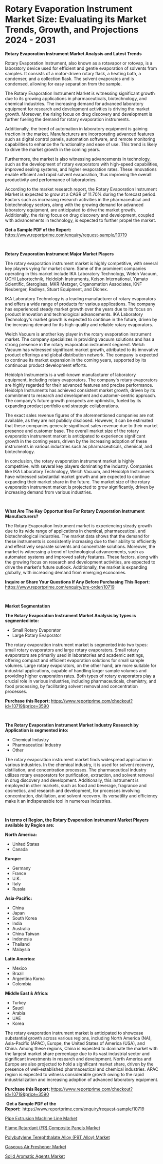 <p><h1>Rotary Evaporation Instrument Market Size: Evaluating its Market Trends, Growth, and Projections 2024 - 2031</h1></p><p><strong>Rotary Evaporation Instrument Market Analysis and Latest Trends</strong></p>
<p><p>Rotary Evaporation Instrument, also known as a rotavapor or rotovap, is a laboratory device used for efficient and gentle evaporation of solvents from samples. It consists of a motor-driven rotary flask, a heating bath, a condenser, and a collection flask. The solvent evaporates and is condensed, allowing for easy separation from the sample.</p><p>The Rotary Evaporation Instrument Market is witnessing significant growth due to its growing applications in pharmaceuticals, biotechnology, and chemical industries. The increasing demand for advanced laboratory equipment for research and development activities is driving the market growth. Moreover, the rising focus on drug discovery and development is further fueling the demand for rotary evaporation instruments.</p><p>Additionally, the trend of automation in laboratory equipment is gaining traction in the market. Manufacturers are incorporating advanced features such as digital control panels, automation software, and remote monitoring capabilities to enhance the functionality and ease of use. This trend is likely to drive the market growth in the coming years.</p><p>Furthermore, the market is also witnessing advancements in technology, such as the development of rotary evaporators with high-speed capabilities, improved sealing systems, and higher evaporation rates. These innovations enable efficient and rapid solvent evaporation, thus improving the overall productivity and performance of laboratories.</p><p>According to the market research report, the Rotary Evaporation Instrument Market is expected to grow at a CAGR of 11.70% during the forecast period. Factors such as increasing research activities in the pharmaceutical and biotechnology sectors, along with the growing demand for advanced laboratory equipment, are anticipated to drive the market growth. Additionally, the rising focus on drug discovery and development, coupled with advancements in technology, is expected to further propel the market.</p></p>
<p><strong>Get a Sample PDF of the Report:&nbsp;</strong> <a href="https://www.reportprime.com/enquiry/request-sample/10719">https://www.reportprime.com/enquiry/request-sample/10719</a></p>
<p>&nbsp;</p>
<p><strong>Rotary Evaporation Instrument Major Market Players</strong></p>
<p><p>The rotary evaporation instrument market is highly competitive, with several key players vying for market share. Some of the prominent companies operating in this market include IKA Laboratory Technology, Welch Vacuum, UCHI Labortechnik, Heidolph Instruments, Keison International, Yamato Scientific, Steroglass, MKR Metzger, Organomation Associates, KNF Neuberger, Radleys, Stuart Equipment, and Dionex.</p><p>IKA Laboratory Technology is a leading manufacturer of rotary evaporators and offers a wide range of products for various applications. The company has experienced steady market growth over the years due to its focus on product innovation and technological advancements. IKA Laboratory Technology's market growth is expected to continue in the future, driven by the increasing demand for its high-quality and reliable rotary evaporators.</p><p>Welch Vacuum is another key player in the rotary evaporation instrument market. The company specializes in providing vacuum solutions and has a strong presence in the rotary evaporation instrument segment. Welch Vacuum has witnessed significant market growth, attributed to its innovative product offerings and global distribution network. The company is expected to continue its market expansion in the coming years, supported by its continuous product development efforts.</p><p>Heidolph Instruments is a well-known manufacturer of laboratory equipment, including rotary evaporators. The company's rotary evaporators are highly regarded for their advanced features and precise performance. Heidolph Instruments has achieved consistent market growth, driven by its commitment to research and development and customer-centric approach. The company's future growth prospects are optimistic, fueled by its expanding product portfolio and strategic collaborations.</p><p>The exact sales revenue figures of the aforementioned companies are not available, as they are not publicly disclosed. However, it can be estimated that these companies generate significant sales revenue due to their market presence and customer base. The overall market size of the rotary evaporation instrument market is anticipated to experience significant growth in the coming years, driven by the increasing adoption of these instruments in various industries such as pharmaceuticals, chemical, and biotechnology.</p><p>In conclusion, the rotary evaporation instrument market is highly competitive, with several key players dominating the industry. Companies like IKA Laboratory Technology, Welch Vacuum, and Heidolph Instruments have witnessed substantial market growth and are expected to continue expanding their market share in the future. The market size of the rotary evaporation instrument market is projected to grow significantly, driven by increasing demand from various industries.</p></p>
<p>&nbsp;</p>
<p><strong>What Are The Key Opportunities For Rotary Evaporation Instrument Manufacturers?</strong></p>
<p><p>The Rotary Evaporation Instrument market is experiencing steady growth due to its wide range of applications in chemical, pharmaceutical, and biotechnological industries. The market data shows that the demand for these instruments is consistently increasing due to their ability to efficiently and effectively separate solvents and concentrate solutions. Moreover, the market is witnessing a trend of technological advancements, such as automated systems and improved safety features. These factors, along with the growing focus on research and development activities, are expected to drive the market's future outlook. Additionally, the market is expanding globally, with increasing demand from emerging economies.</p></p>
<p><strong>Inquire or Share Your Questions If Any Before Purchasing This Report:</strong> <a href="https://www.reportprime.com/enquiry/pre-order/10719">https://www.reportprime.com/enquiry/pre-order/10719</a></p>
<p>&nbsp;</p>
<p><strong>Market Segmentation</strong></p>
<p><strong>The Rotary Evaporation Instrument Market Analysis by types is segmented into:</strong></p>
<p><ul><li>Small Rotary Evaporator</li><li>Large Rotary Evaporator</li></ul></p>
<p><p>The rotary evaporation instrument market is segmented into two types: small rotary evaporators and large rotary evaporators. Small rotary evaporators are primarily used in laboratories and academic settings, offering compact and efficient evaporation solutions for small sample volumes. Large rotary evaporators, on the other hand, are more suitable for industrial applications, capable of handling larger sample volumes and providing higher evaporation rates. Both types of rotary evaporators play a crucial role in various industries, including pharmaceuticals, chemistry, and food processing, by facilitating solvent removal and concentration processes.</p></p>
<p><strong>Purchase this Report:&nbsp;</strong><a href="https://www.reportprime.com/checkout?id=10719&price=3590">https://www.reportprime.com/checkout?id=10719&price=3590</a></p>
<p>&nbsp;</p>
<p><strong>The Rotary Evaporation Instrument Market Industry Research by Application is segmented into:</strong></p>
<p><ul><li>Chemical Industry</li><li>Pharmaceutical Industry</li><li>Other</li></ul></p>
<p><p>The rotary evaporation instrument market finds widespread application in various industries. In the chemical industry, it is used for solvent recovery, distillation, and concentration processes. The pharmaceutical industry utilizes rotary evaporators for purification, extraction, and solvent removal in drug discovery and development. Additionally, this instrument is employed in other markets, such as food and beverage, fragrance and cosmetics, and research and development, for processes involving concentration, distillation, and solvent recovery. Its versatility and efficiency make it an indispensable tool in numerous industries.</p></p>
<p>&nbsp;</p>
<p><strong>In terms of Region, the Rotary Evaporation Instrument Market Players available by Region are:</strong></p>
<p>
    <p> <strong> North America: </strong>
        <ul>
            <li>United States</li>
            <li>Canada</li>
        </ul>
        </p> 
    <p> <strong> Europe: </strong>
        <ul>
            <li>Germany</li>
            <li>France</li>
            <li>U.K.</li>
            <li>Italy</li>
            <li>Russia</li>
        </ul>
        </p> 
    <p> <strong> Asia-Pacific: </strong>
        <ul>
            <li>China</li>
            <li>Japan</li>
            <li>South Korea</li>
            <li>India</li>
            <li>Australia</li>
            <li>China Taiwan</li>
            <li>Indonesia</li>
            <li>Thailand</li>
            <li>Malaysia</li>
        </ul>
        </p> 
    <p> <strong> Latin America: </strong>
        <ul>
            <li>Mexico</li>
            <li>Brazil</li>
            <li>Argentina Korea</li>
            <li>Colombia</li>
        </ul>
        </p> 
    <p> <strong> Middle East & Africa: </strong>
        <ul>
            <li>Turkey</li>
            <li>Saudi</li>
            <li>Arabia</li>
            <li>UAE</li>
            <li>Korea</li>
        </ul>
    </p>
    </p>
<p><p>The rotary evaporation instrument market is anticipated to showcase substantial growth across various regions, including North America (NA), Asia-Pacific (APAC), Europe, the United States of America (USA), and China. Among these regions, China is expected to dominate the market with the largest market share percentage due to its vast industrial sector and significant investments in research and development. North America and Europe are also projected to hold a significant market share, driven by the presence of well-established pharmaceutical and chemical industries. APAC region is expected to witness considerable growth owing to the rapid industrialization and increasing adoption of advanced laboratory equipment.</p></p>
<p><strong>Purchase this Report: </strong><a href="https://www.reportprime.com/checkout?id=10719&price=3590">https://www.reportprime.com/checkout?id=10719&price=3590</a></p>
<p>&nbsp;<strong>Get a Sample PDF of the Report:&nbsp;&nbsp;</strong><a href="https://www.reportprime.com/enquiry/request-sample/10719">https://www.reportprime.com/enquiry/request-sample/10719</a></p>
<p><strong></strong></p>
<p><p><a href="https://github.com/elizabethdagraca/Market-Research-Report-List-1/blob/main/pipe-extrusion-machine-line-market.md">Pipe Extrusion Machine Line Market</a></p><p><a href="https://medium.com/@jerryobrien756/flame-retardant-fr-composite-panels-market-furnishes-information-on-market-share-market-trends-b516f8aa1bf7">Flame Retardant (FR) Composite Panels Market</a></p><p><a href="https://github.com/indrystar/Market-Research-Report-List-1/blob/main/polybutylene-terephthalate-alloy-pbt-alloy-market.md">Polybutylene Terephthalate Alloy (PBT Alloy) Market</a></p><p><a href="https://medium.com/@jerryobrien756/gaseous-air-freshener-market-the-key-to-successful-business-strategy-forecast-till-2031-294a6cd0fa7d">Gaseous Air Freshener Market</a></p><p><a href="https://medium.com/@jerryobrien756/solid-aromatic-agents-market-insight-market-trends-growth-forecasted-from-2024-to-2031-96cd47af5100">Solid Aromatic Agents Market</a></p></p>